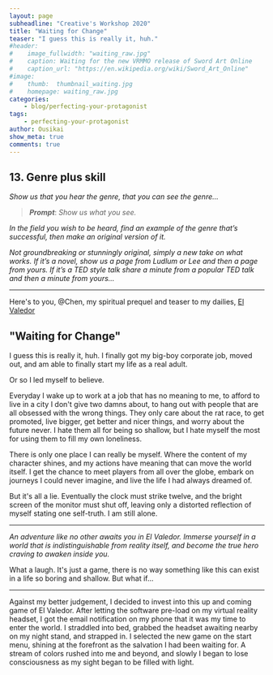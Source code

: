 ```yaml
---
layout: page
subheadline: "Creative's Workshop 2020"
title: "Waiting for Change"
teaser: "I guess this is really it, huh."
#header:
#    image_fullwidth: "waiting_raw.jpg"
#    caption: Waiting for the new VRMMO release of Sword Art Online
#    caption_url: "https://en.wikipedia.org/wiki/Sword_Art_Online"
#image:
#    thumb:  thumbnail_waiting.jpg
#    homepage: waiting_raw.jpg
categories:
    - blog/perfecting-your-protagonist
tags:
    - perfecting-your-protagonist
author: Ousikai
show_meta: true
comments: true
---
```

## 13. Genre plus skill
*Show us that you hear the genre, that you can see the genre…*

> ***Prompt***: *Show us what you see.*

*In the field you wish to be heard, find an example of the genre that’s successful, then make an original version of it.*

*Not groundbreaking or stunningly original, simply a new take on what works. If it’s a novel, show us a page from Ludlum or Lee and then a page from yours. If it’s a TED style talk share a minute from a popular TED talk and then a minute from yours…*

----
Here's to you, @Chen, my spiritual prequel and teaser to my dailies, [El Valedor](https://pro2.akimbo.com/t/oscar-k-sandoval-rivera-dailies-tempest-crossing-begins/27179/3?u=mtfallsvr) 

## "Waiting for Change"
I guess this is really it, huh. I finally got my big-boy corporate job, moved out, and am able to finally start my life as a real adult.

Or so I led myself to believe.

Everyday I wake up to work at a job that has no meaning to me, to afford to live in a city I don't give two damns about, to hang out with people that are all obsessed with the wrong things. They only care about the rat race, to get promoted, live bigger, get better and nicer things, and worry about the future never. I hate them all for being so shallow, but I hate myself the most for using them to fill my own loneliness. 

There is only one place I can really be myself. Where the content of my character shines, and my actions have meaning that can move the world itself. I get the chance to meet players from all over the globe, embark on journeys I could never imagine, and live the life I had always dreamed of. 

But it's all a lie. Eventually the clock must strike twelve, and the bright screen of the monitor must shut off, leaving only a distorted reflection of myself stating one self-truth. I am still alone. 

---- 

*An adventure like no other awaits you in El Valedor.  Immerse yourself in a world that is indistinguishable from reality itself, and become the true hero craving to awaken inside you.* 

What a laugh. It's just a game, there is no way something like this can exist in a life so boring and shallow. But what if...

--- 
Against my better judgement, I decided to invest into this up and coming game of El Valedor. After letting the software pre-load on my virtual reality headset, I got the email notification on my phone that it was my time to enter the world. I straddled into bed, grabbed the headset awaiting nearby on my night stand, and strapped in. I selected the new game on the start menu, shining at the forefront as the salvation I had been waiting for. A stream of colors rushed into me and beyond, and slowly I began to lose consciousness as my sight began to be filled with light. 
